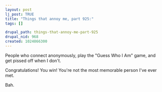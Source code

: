 ```yaml
--- 
layout: post
lj_post: TRUE
title: "Things that annoy me, part 925:"
tags: []

drupal_path: things-that-annoy-me-part-925
drupal_nid: 968
created: 1024866300
---
```

People who connect anonymously, play the "Guess Who I Am" game, and get pissed off when I don't.

Congratulations! You win! You're not the most memorable person I've ever met.

Bah.
